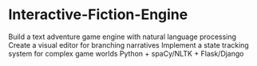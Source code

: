 # Interactive-Fiction-Engine

Build a text adventure game engine with natural language processing
Create a visual editor for branching narratives
Implement a state tracking system for complex game worlds
Python + spaCy/NLTK + Flask/Django
